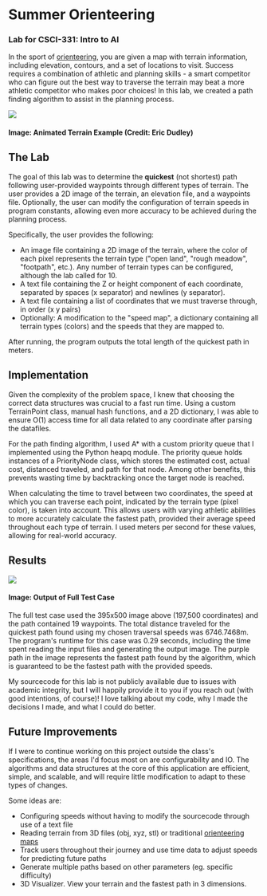 # Summer Orienteering
### Lab for CSCI-331: Intro to AI

In the sport of [orienteering](https://en.wikipedia.org/wiki/Orienteering), you are given a map with terrain information, including elevation, contours, and a set of locations to visit. Success requires a combination of athletic and planning skills - a smart competitor who can figure out the best way to traverse the terrain may beat a more athletic competitor who makes poor choices!
In this lab, we created a path finding algorithm to assist in the planning process.

![](assets/projects/project2/animated_terrain-EricDudley.gif)
#### Image: Animated Terrain Example (Credit: Eric Dudley)

## The Lab
The goal of this lab was to determine the **quickest** (not shortest) path following user-provided waypoints through different types of terrain. The user provides a 2D image of the terrain, an elevation file, and a waypoints file. Optionally, the user can modify the configuration of terrain speeds in program constants, allowing even more accuracy to be achieved during the planning process.

Specifically, the user provides the following:
- An image file containing a 2D image of the terrain, where the color of each pixel represents the terrain type ("open land", "rough meadow", "footpath", etc.). Any number of terrain types can be configured, although the lab called for 10.
- A text file containing the Z or height component of each coordinate, separated by spaces (x separator) and newlines (y separator).
- A text file containing a list of coordinates that we must traverse through, in order (x y pairs)
- Optionally: A modification to the "speed map", a dictionary containing all terrain types (colors) and the speeds that they are mapped to.

After running, the program outputs the total length of the quickest path in meters.

## Implementation
Given the complexity of the problem space, I knew that choosing the correct data structures was crucial to a fast run time. Using a custom TerrainPoint class, manual hash functions, and a 2D dictionary, I was able to ensure O(1) access time for all data related to any coordinate after parsing the datafiles.

For the path finding algorithm, I used A* with a custom priority queue that I implemented using the Python heapq module. The priority queue holds instances of a PriorityNode class, which stores the estimated cost, actual cost, distanced traveled, and path for that node. Among other benefits, this prevents wasting time by backtracking once the target node is reached.

When calculating the time to travel between two coordinates, the speed at which you can traverse each point, indicated by the terrain type (pixel color), is taken into account. This allows users with varying athletic abilities to more accurately calculate the fastest path, provided their average speed throughout each type of terrain. I used meters per second for these values, allowing for real-world accuracy.

## Results

![](assets/projects/project2/output_terrain.png)

#### Image: Output of Full Test Case

The full test case used the 395x500 image above (197,500 coordinates) and the path contained 19 waypoints. The total distance traveled for the quickest path found using my chosen traversal speeds was 6746.7468m. The program's runtime for this case was 0.29 seconds, including the time spent reading the input files and generating the output image. The purple path in the image represents the fastest path found by the algorithm, which is guaranteed to be the fastest path with the provided speeds.

My sourcecode for this lab is not publicly available due to issues with academic integrity, but I will happily provide it to you if you reach out (with good intentions, of course)! I love talking about my code, why I made the decisions I made, and what I could do better.

## Future Improvements

If I were to continue working on this project outside the class's specifications, the areas I'd focus most on are configurability and IO. The algorithms and data structures at the core of this application are efficient, simple, and scalable, and will require little modification to adapt to these types of changes.

Some ideas are:
- Configuring speeds without having to modify the sourcecode through use of a text file
- Reading terrain from 3D files (obj, xyz, stl) or traditional [orienteering maps](https://en.wikipedia.org/wiki/Orienteering_map)
- Track users throughout their journey and use time data to adjust speeds for predicting future paths
- Generate multiple paths based on other parameters (eg. specific difficulty)
- 3D Visualizer. View your terrain and the fastest path in 3 dimensions.
